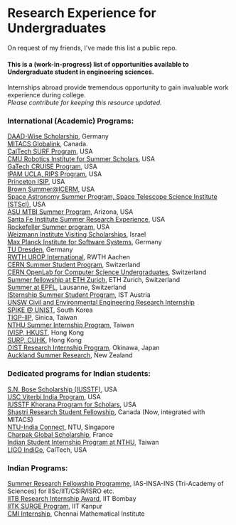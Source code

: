 # Research Experience for Undergraduates

On request of my friends, I've made this list a public repo.
#### This is a (work-in-progress) list of opportunities available to Undergraduate student in engineering sciences.
Internships abroad provide tremendous opportunity to gain invaluable work experience during college. <br>
<i>Please contribute for keeping this resource updated.</i>

### International (Academic) Programs:

[DAAD-Wise Scholarship](https://www.daad.de/deutschland/stipendium/datenbank/en/15342-you-are-interested-in-a-daad-scholarship/),  Germany 
  <br>[MITACS Globalink](https://www.mitacs.ca/en/programs/globalink/globalink-research-internship),  Canada. 
  <br>[CalTech SURF Program](https://www.sfp.caltech.edu/programs/surf/application_information),  USA 
  <br>[CMU Robotics Institute for Summer Scholars](https://riss.ri.cmu.edu/),  USA 
  <br>[GaTech CRUISE Program](https://www.cse.gatech.edu/research/cruise),  USA 
  <br>[IPAM UCLA, RIPS Program](http://www.ipam.ucla.edu/programs/student-research-programs/),  USA 
  <br>[Princeton ISIP](https://international.princeton.edu/international-students-and-scholars/International-Student-Internship-Program),  USA 
  <br>[Brown Summer@ICERM](https://icerm.brown.edu/summerug/),  USA 
  <br>[Space Astronomy Summer Program, Space Telescope Science Institute (STScI)](http://www.stsci.edu/opportunities/space-astronomy-summer-program),  USA 
  <br>[ASU MTBI Summer Program](https://mtbi.asu.edu/summerprogram), Arizona,  USA 
  <br>[Santa Fe Institute Summer Research Experience](https://www.santafe.edu/engage/learn/schools/research-experiences-undergraduates),  USA 
  <br>[Rockefeller Summer program](https://www.rockefeller.edu/education-and-training/surf/),  USA 
  <br>[Weizmann Institute Visiting Scholarships](https://www.weizmann.ac.il/feinberg/admissions/visiting-students-program/about-program), Israel
  <br>[Max Planck Institute for Software Systems](https://apply.mpi-sws.org/register/internship/),  Germany 
  <br>[TU Dresden](http://www.dresden-ipp.de/internships/student-research-internships/),  Germany 
  <br>[RWTH UROP International](http://www.rwth-aachen.de/cms/root/Forschung/Angebote-fuer-Forschende/Angebote-fuer-Studierende/UROP/UROP-INternational/~wnr/Informationen-fuer-Studierende/?lidx=1), RWTH Aachen 
  <br>[CERN Summer Student Program](https://careers.cern/join-us/summer-student-programme-member-states), Switzerland 
  <br>[CERN OpenLab for Computer Science Undergraduates](https://openlab.cern/education),  Switzerland 
  <br>[Summer fellowship at ETH Zurich](https://www.inf.ethz.ch/studies/summer-research-fellowship.html), ETH Zurich,  Switzerland 
  <br>[Summer at EPFL](https://summer.epfl.ch/), Lausanne, Switzerland 
  <br>[ISternship Summer Student Program](https://phd.pages.ist.ac.at/isternship/), IST Austria 
  <br>[UNSW Civil and Environmental Engineering Research Internship](https://www.engineering.unsw.edu.au/civil-engineering/study-with-us/international-exchange/research-internship-to-unsw-for-international-students) 
  <br>[SPIKE @ UNIST](http://spike.unist.ac.kr/main/main.php), South Korea
  <br>[TIGP-IIP](https://tigpsip.apps.sinica.edu.tw/index.php), Sinica, Taiwan 
  <br>[NTHU Summer Internship Program](http://eng-en.web.nthu.edu.tw/files/14-1130-129169,r1447-1.php),  Taiwan 
  <br>[IVISP, HKUST](https://pg.ust.hk/ivisp),  Hong Kong 
  <br>[SURP, CUHK](http://www.summer.cuhk.edu.hk/surp/), Hong Kong 
  <br>[OIST Research Internship Program](https://groups.oist.jp/grad/research-interns), Okinawa,  Japan 
  <br>[Auckland Summer Research](https://www.auckland.ac.nz/en/study/scholarships-and-awards/scholarship-types/undergraduate-scholarships/summer-research-scholarships/summer-research-projects.html), New Zealand 

### Dedicated programs for Indian students:
 [S.N. Bose Scholarship (IUSSTF)](http://iusstf.org/story/53-74-For-Indian-Students.html), USA
	<br> [USC Viterbi India Program](http://iusstf.org/story/53-51-IUSSTF-Viterbi-Program.html), USA
	<br> [IUSSTF Khorana Program for Scholars](http://iusstf.org/story/53-50-Khorana-Program.html), USA
  <br> [Shastri Research Student Fellowship](https://www.shastriinstitute.org/shastri-research-student-fellowship), Canada (Now, integrated with MITACS)
	<br> [NTU-India Connect](http://global.ntu.edu.sg/GMP/ic/Pages/default.aspx), NTU, Singapore
	<br> [Charpak Global Scholarship](http://www.inde.campusfrance.org/en/page/charpak-research-internship-program), France
	<br> [Indian Student Internship Program at NTHU](http://oga.nthu.edu.tw/news.php?id=233&lang=en), Taiwan
	<br> [LIGO IndiGo](http://jobs.gw-indigo.org/tiki-index.php?page=LIGO-IndIGO+Summer+Students+Program), CalTech, USA

### Indian Programs:
  [Summer Research Fellowship Programme](http://web-japps.ias.ac.in:8080/fellowship2020/index.html), IAS-INSA-INS (Tri-Academy of Sciences) for IISc/IIT/CSIR/ISRO etc. 
	<br> [IITB Research Internship Award](http://www.iitb.ac.in/en/education/research-internship), IIT Bombay 
	<br> [IITK SURGE Program](https://www.iitk.ac.in/dord/surge), IIT Kanpur 
	<br> [CMI Internship](https://www.cmi.ac.in/admissions/internships.php), Chennai Mathematical Institute  
